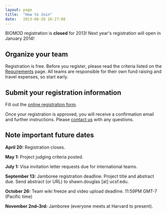 ```yaml
---
layout: page
title:  "How to Join"
date:   2013-08-28 16:27:08
---
```



BIOMOD registration is **closed** for 2013! Next year's registration will open in January 2014!

## Organize your team

Registration is free. Before you register, please read the criteria listed on the [Requirements](/pages/requirements) page. All teams are responsible for their own fund raising and travel expenses, so start early.

## Submit your registration information

Fill out the [online registration form](http://biomod.wufoo.com/forms/2013-registration-form/).

Once your registration is approved, you will receive a confirmation email and further instructions. Please [contact us](/pages/contact) with any questions.

## Note important future dates

**April 20:** Registration closes.

**May 1:** Project judging criteria posted.

**July 1:** Visa invitation letter requests due for international teams.

**September 13:** Jamboree registration deadline. Project title and abstract due. Send abstract (or URL) to shawn.douglas [at] ucsf.edu.

**October 26:** Team wiki freeze and video upload deadline. 11:59PM GMT-7 (Pacific time)

**November 2nd–3rd:** Jamboree (everyone meets at Harvard to present).

